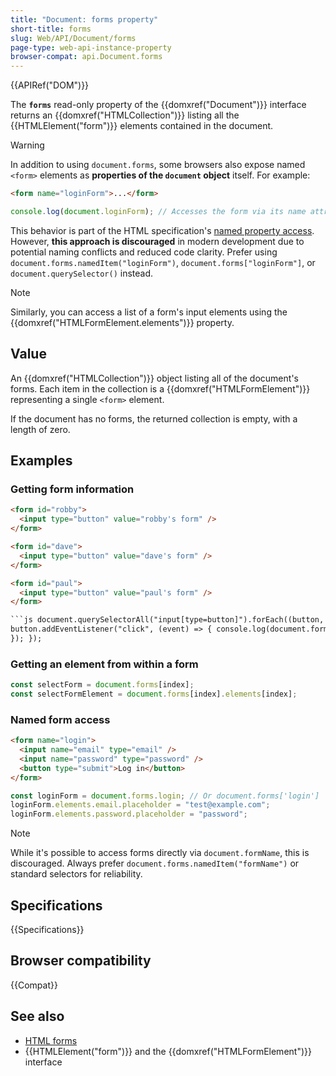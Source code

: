 ```yaml
---
title: "Document: forms property"
short-title: forms
slug: Web/API/Document/forms
page-type: web-api-instance-property
browser-compat: api.Document.forms
---
```


{{APIRef("DOM")}}

The **`forms`** read-only property of
the {{domxref("Document")}} interface returns an {{domxref("HTMLCollection")}} listing
all the {{HTMLElement("form")}} elements contained in the document.

> [!WARNING]
> In addition to using `document.forms`, some browsers also expose named `<form>` elements as **properties of the `document` object** itself.
> For example:
>
> ```html
> <form name="loginForm">...</form>
> ```
>
> ```js
> console.log(document.loginForm); // Accesses the form via its name attribute
> ```
>
> This behavior is part of the HTML specification's [named property access](https://html.spec.whatwg.org/multipage/window-object.html#named-access-on-the-window-object).
> However, **this approach is discouraged** in modern development due to potential naming conflicts and reduced code clarity.
> Prefer using `document.forms.namedItem("loginForm")`, `document.forms["loginForm"]`, or `document.querySelector()` instead.

> [!NOTE]
> Similarly, you can access a list of a form's input elements using the {{domxref("HTMLFormElement.elements")}} property.

## Value

An {{domxref("HTMLCollection")}} object listing all of the document's forms. Each item in the collection is a {{domxref("HTMLFormElement")}} representing a single `<form>` element.

If the document has no forms, the returned collection is empty, with a length of zero.

## Examples

### Getting form information

````html
<form id="robby">
  <input type="button" value="robby's form" />
</form>

<form id="dave">
  <input type="button" value="dave's form" />
</form>

<form id="paul">
  <input type="button" value="paul's form" />
</form>

```js document.querySelectorAll("input[type=button]").forEach((button, i) => {
button.addEventListener("click", (event) => { console.log(document.forms[i].id);
}); });
````

### Getting an element from within a form

```js
const selectForm = document.forms[index];
const selectFormElement = document.forms[index].elements[index];
```

### Named form access

```html
<form name="login">
  <input name="email" type="email" />
  <input name="password" type="password" />
  <button type="submit">Log in</button>
</form>
```

```js
const loginForm = document.forms.login; // Or document.forms['login']
loginForm.elements.email.placeholder = "test@example.com";
loginForm.elements.password.placeholder = "password";
```

> [!NOTE]
> While it's possible to access forms directly via `document.formName`, this is discouraged. Always prefer `document.forms.namedItem("formName")` or standard selectors for reliability.

## Specifications

{{Specifications}}

## Browser compatibility

{{Compat}}

## See also

- [HTML forms](/en-US/docs/Learn_web_development/Extensions/Forms)
- {{HTMLElement("form")}} and the {{domxref("HTMLFormElement")}} interface
